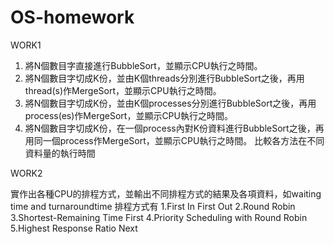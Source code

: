 # OS-homework
WORK1 
1. 將N個數目字直接進行BubbleSort，並顯示CPU執行之時間。
2. 將N個數目字切成K份，並由K個threads分別進行BubbleSort之後，再用thread(s)作MergeSort，並顯示CPU執行之時間。
3. 將N個數目字切成K份，並由K個processes分別進行BubbleSort之後，再用process(es)作MergeSort，並顯示CPU執行之時間。
4. 將N個數目字切成K份，在一個process內對K份資料進行BubbleSort之後，再用同一個process作MergeSort，並顯示CPU執行之時間。
比較各方法在不同資料量的執行時間

WORK2

  實作出各種CPU的排程方式，並輸出不同排程方式的結果及各項資料，如waiting time and turnaroundtime
  排程方式有
  1.First In First Out
  2.Round Robin
  3.Shortest-Remaining Time First 
  4.Priority Scheduling with Round Robin
  5.Highest Response Ratio Next
